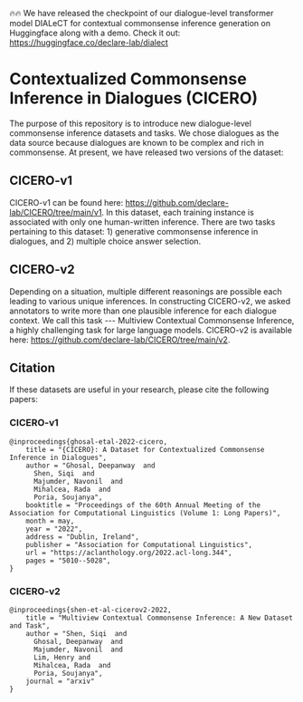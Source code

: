 :fire::fire: We have released the checkpoint of our dialogue-level transformer model DIALeCT for contextual commonsense inference generation on Huggingface along with a demo. Check it out: https://huggingface.co/declare-lab/dialect

# Contextualized Commonsense Inference in Dialogues (CICERO)

The purpose of this repository is to introduce new dialogue-level commonsense inference datasets and tasks. We chose dialogues as the data source because dialogues are known to be complex and rich in commonsense. At present, we have released two versions of the dataset:

## CICERO-v1

CICERO-v1 can be found here: https://github.com/declare-lab/CICERO/tree/main/v1.
In this dataset, each training instance is associated with only one human-written inference. There are two tasks pertaining to this dataset: 1) generative commonsense inference in dialogues, and 2) multiple choice answer selection.

## CICERO-v2

Depending on a situation, multiple different reasonings are possible each leading to various unique inferences. In constructing CICERO-v2, we asked annotators to write more than one plausible inference for each dialogue context. We call this task --- Multiview Contextual Commonsense Inference, a highly challenging task for large language models. CICERO-v2 is available here: https://github.com/declare-lab/CICERO/tree/main/v2.

## Citation

If these datasets are useful in your research, please cite the following papers:

### CICERO-v1

```
@inproceedings{ghosal-etal-2022-cicero,
    title = "{CICERO}: A Dataset for Contextualized Commonsense Inference in Dialogues",
    author = "Ghosal, Deepanway  and
      Shen, Siqi  and
      Majumder, Navonil  and
      Mihalcea, Rada  and
      Poria, Soujanya",
    booktitle = "Proceedings of the 60th Annual Meeting of the Association for Computational Linguistics (Volume 1: Long Papers)",
    month = may,
    year = "2022",
    address = "Dublin, Ireland",
    publisher = "Association for Computational Linguistics",
    url = "https://aclanthology.org/2022.acl-long.344",
    pages = "5010--5028",
}
```

### CICERO-v2

```
@inproceedings{shen-et-al-cicerov2-2022,
    title = "Multiview Contextual Commonsense Inference: A New Dataset and Task",
    author = "Shen, Siqi  and 
      Ghosal, Deepanway  and
      Majumder, Navonil  and
      Lim, Henry and
      Mihalcea, Rada  and
      Poria, Soujanya",
    journal = "arxiv"
}
```
